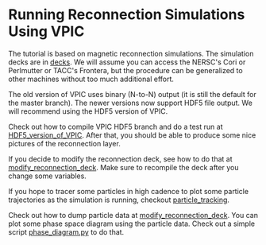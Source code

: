 # Running Reconnection Simulations Using VPIC
The tutorial is based on magnetic reconnection simulations. The simulation decks are in [decks](decks). We will assume you can access the NERSC's Cori or Perlmutter or TACC's Frontera, but the procedure can be generalized to other machines without too much additional effort.

The old version of VPIC uses binary (N-to-N) output (it is still the default for the master branch). The newer versions now support HDF5 file output. We will recommend using the HDF5 version of VPIC.

Check out how to compile VPIC HDF5 branch and do a test run at [HDF5_version_of_VPIC](HDF5_version_of_VPIC.md). After that, you should be able to produce some nice pictures of the reconnection layer.

If you decide to modify the reconnection deck, see how to do that at [modify_reconnection_deck](modify_reconnection_deck.md). Make sure to recompile the deck after you change some variables.

If you hope to tracer some particles in high cadence to plot some particle trajectories as the simulation is running, checkout [particle_tracking](particle_tracking.md).

Check out how to dump particle data at [modify_reconnection_deck](modify_reconnection_deck.md). You can plot some phase space diagram using the particle data. Check out a simple script [phase_diagram.py](decks/mime1836_sigmaic256_bg00/phase_diagram.py) to do that.
